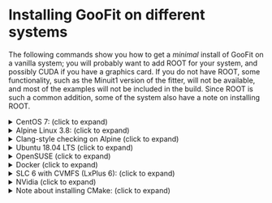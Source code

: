 # Installing GooFit on different systems

The following commands show you how to get a *minimal* install of GooFit on a vanilla system; you will probably want to add ROOT for your system, and possibly CUDA if you have a graphics card. If you do not have ROOT, some functionality, such as the Minuit1 version of the fitter, will not be available, and most of the examples will not be included in the build. Since ROOT is such a common addition, some of the system also have a note on installing ROOT.

<details><summary>CentOS 7: (click to expand)</summary><p>

For simplicity, this uses EPEL to get access to `python-pip`, and uses the pip version of CMake. Feel free to download CMake directly from Kitware instead. If you want to use Docker, you can start with `docker run --rm -it centos`.
You can also use this recipe with an [nvidia-docker CentOS image](https://hub.docker.com/r/nvidia/cuda/).

```bash
yum install epel-release -y
yum install python-pip git gcc-c++ make -y
pip install cmake plumbum
git clone --recursive https://github.com/GooFit/GooFit.git
cd GooFit
mkdir build
cd build
cmake ..
make
make test
```

If you'd like to add ROOT, add the following lines before running CMake:

```bash
mkdir root-6 && curl https://root.cern.ch/download/root_v6.14.02.Linux-centos7-x86_64-gcc4.8.tar.gz | tar --strip-components=1 -xz -C root-6
source root-6/bin/thisroot.sh
```
</p></details>

<details><summary>Alpine Linux 3.8: (click to expand)</summary><p>

A truly minimal system, Alpine gives you a working Docker system under 3 MB. Since it is unlikely that you'll be running Alpine outside of Docker, the Docker command is included.

```bash
docker run --rm -it alpine
apk add make cmake g++ git libexecinfo-dev
git clone --recursive https://github.com/GooFit/GooFit.git
cd GooFit
mkdir build
cd build
cmake ..
make
ctest
```

In the spirit of minimality, this is less instructive and contains more magic, but also would also work:

```bash
docker run --rm -it alpine
apk add build-base cmake git
git clone https://github.com/GooFit/GooFit.git
cd GooFit
make auto
```

If you'd like to use the Python version:

```bash
docker run --rm -it alpine
apk add python3-dev build-base cmake ninja git libexecinfo-dev
pip3 install scikit-build
pip3 -v install git+https://github.com/GooFit/GooFit.git
```

If you want Python2 instead, either add the `py2-pip` package or the line `python2 -m ensurepip`. Python 3 comes with Pip in Alpine. You can also `pip install -v goofit` if you want the latest released PyPI version.

</p></details>

<details><summary>Clang-style checking on Alpine (click to expand)</summary><p>

If you'd like to use LLVM's clang-format to check the style, probably the easiest way to do that is with Docker and Alpine. The following lines will run the style check for you:

```bash
docker run --rm -it alpine
apk add clang git
git clone https://github.com/GooFit/GooFit.git
cd GooFit
./scripts/check_style.sh
```

</p></details>

<details><summary>Ubuntu 18.04 LTS (click to expand)</summary><p>

Ubiquitous Ubuntu works also. Ubuntu was used for the NVidia Docker solution due to better support from NVidia. The following example uses `ninja-build` instead of make, but make works if you prefer it. You should also be able to use this recipe with  `docker run -it ubuntu` or
an [nvidia-docker Ubuntu image](https://hub.docker.com/r/nvidia/cuda/) if you don't have Ubuntu installed.

```bash
apt update && apt install -y git cmake ninja-build g++
git clone --recursive https://github.com/GooFit/GooFit.git
cd GooFit
mkdir build
cd build
cmake ..
cmake --build .
ctest
```

If you want Python bindings, add `python-dev` or `python3-dev` to the list.

If you'd like to add ROOT, add the following lines before running CMake:
```bash
mkdir root-6 && curl https://root.cern.ch/download/root_v6.14.02.Linux-ubuntu18-x86_64-gcc7.3.tar.gz | tar --strip-components=1 -xz -C root-6
source root-6/bin/thisroot.sh
```

</p></details>

<details><summary>OpenSUSE (click to expand)</summary><p>

If you use `make`, adding `-jN` where `N` is the number of cores will make builds much faster on multicore systems! `ninja` does this automatically.
If you'd like to use Docker to provide an OpenSUSE environment, add
`docker run -it opensuse sh`
to the beginning of these commands.

```bash
zypper install -y git cmake gcc-c++
git clone --recursive https://github.com/GooFit/GooFit.git
cd GooFit
make
```

If you'd like to add ROOT:

As always, https://root.cern.ch/build-prerequisites#opensuse is a good resource, though `glu-devel` seems to now be required as well. I'm using `ninja` to build in parallel automatically (and it seems to be faster as well).

```bash
zypper install -y git bash cmake gcc-c++ gcc binutils xorg-x11-libX11-devel xorg-x11-libXpm-devel xorg-x11-devel xorg-x11-proto-devel xorg-x11-libXext-devel glu-devel
zypper install -y ninja tar
git clone --depth=1 --branch=v6-14-02 http://github.com/root-project/root.git root_git
mkdir root_build
cd root_build
cmake ../root_git -GNinja -DCMAKE_INSTALL_PREFIX=/opt/root-6-14-02
cmake --build . --target install
```

Then, you can activated that copy of root with:

```bash
source /opt/root-6-14-02/bin/thisroot.sh
```

You might want to add useful extra ROOT library: `-Droofit=ON -Dmathmore=ON -Dminuit2=ON`

</p></details>

<details><summary>Docker (click to expand)</summary><p>

If you are interested in actually running on Docker, you can use the official GooFit Docker images:

```bash
docker run --rm -it goofit/goofit-omp
nvidia-docker run --rm -it goofit/goofit-cuda
```

The CUDA version will need to build on your computer; the OMP version is prebuilt. You can also start with the ROOT Docker instance:

```
docker run --rm -it rootproject/root-ubuntu16 bash
cd
git clone --recursive https://github.com/GooFit/GooFit.git
cd GooFit
make
```

</p></details>

<details><summary>SLC 6 with CVMFS (LxPlus 6): (click to expand)</summary><p>

```bash
# If you have not run this already (automatic on LxPlus):
source /cvmfs/lhcb.cern.ch/group_login.sh

# Set up LCG releases
. /cvmfs/sft.cern.ch/lcg/views/LCG_94python3/x86_64-slc6-gcc62-opt/setup.sh

# Download and build as usual (ssh download doesn't seem to
# work properly due to bug on LxPlus)
git clone --recursive https://github.com/GooFit/GooFit.git
cd GooFit
mkdir build
cd build
cmake ..
make -j4
```

</p></details>

<details><summary>NVidia (click to expand)</summary><p>

```bash
docker run --rm -v $PWD:/goofit -it nvidia/cuda:9.2-devel-ubuntu18.04 bash
apt update && apt install -y cmake
mkdir build
cd build
cmake ../goofit -DGOOFIT_ARCH=3.5
make -j4
```

Or, to select a newer version of CMake:

```bash
docker run --rm -v $PWD:/goofit -it nvidia/cuda:9.2-devel-ubuntu18.04 bash
apt update && apt install -y wget
wget -qO- "https://cmake.org/files/v3.16/cmake-3.16.3-Linux-x86_64.tar.gz" | tar --strip-components=1 -xz -C /usr/local
cmake -S goofit -B build -DGOOFIT_ARCH=3.5
cmake --build build -j4
```

</p></details>

<details><summary>Note about installing CMake: (click to expand)</summary><p>

While other install methods for CMake, like `pip`, are easier, this way should always work. On Linux, you can manually get a version of CMake using:

```bash
mkdir cmake && wget -qO- "https://cmake.org/files/v3.16/cmake-3.16.3-Linux-x86_64.tar.gz" | tar --strip-components=1 -xz -C cmake
export PATH=`pwd`/cmake/bin:$PATH
```

The second line will need to be rerun whenever use a new shell. Feel free to make your updated CMake default; CMake is insanely backward compatible and will even "dumb itself down" when it sees a lower version in the `minimum_required` line in  `CMakeLists.txt`.

If you are a fan of using `~/.local` and already have `~/.local/bin` in your path, you can instead use:

```bash
wget -qO- "https://cmake.org/files/v3.16/cmake-3.16.3-Linux-x86_64.tar.gz" | tar --strip-components=1 -xz -C ~/.local
```

</p></details>
